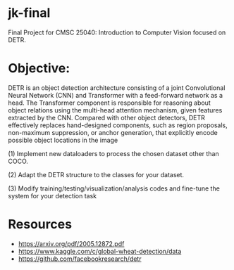 # jk-final
Final Project for CMSC 25040: Introduction to Computer Vision focused on DETR.

# Objective:

DETR is an object detection architecture consisting of a joint Convolutional Neural Network (CNN) and Transformer with a feed-forward network as a head.  The Transformer component is responsible for reasoning about object relations using the multi-head attention mechanism, given features extracted by the CNN. Compared with other object detectors, DETR effectively replaces hand-designed components, such as region proposals, non-maximum suppression, or anchor generation, that explicitly encode possible object locations in the image


(1) Implement new dataloaders to process the chosen dataset other than COCO.

(2) Adapt the DETR structure to the classes for your dataset.

(3) Modify training/testing/visualization/analysis codes and fine-tune the system for your detection task



# Resources

- https://arxiv.org/pdf/2005.12872.pdf
- https://www.kaggle.com/c/global-wheat-detection/data
- https://github.com/facebookresearch/detr
